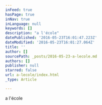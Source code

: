 ```yaml
---
inFeed: true
hasPage: true
inNav: true
inLanguage: null
keywords: []
description: "a l'école"
datePublished: '2016-05-23T16:01:47.223Z'
dateModified: '2016-05-23T16:01:27.064Z'
title: ''
author: []
sourcePath: _posts/2016-05-23-a-lecole.md
authors: []
publisher: null
starred: false
url: a-lecole/index.html
_type: Article

---
```

a l'école